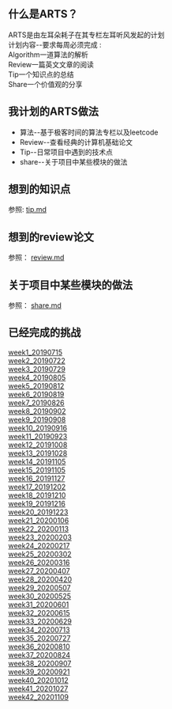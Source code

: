 ## 什么是ARTS？ 

ARTS是由左耳朵耗子在其专栏左耳听风发起的计划   
计划内容--要求每周必须完成 :  
Algorithm一道算法的解析  
Review一篇英文文章的阅读  
Tip一个知识点的总结  
Share一个价值观的分享

## 我计划的ARTS做法

* 算法--基于极客时间的算法专栏以及leetcode
* Review--查看经典的计算机基础论文
* Tip--日常项目中遇到的技术点
* share--关于项目中某些模块的做法

## 想到的知识点

参照: [tip.md](/tip.md)


## 想到的review论文

参照： [review.md](/review.md)


## 关于项目中某些模块的做法

参照： [share.md](/share.md)

## 已经完成的挑战

[week1_20190715](/toZhihu/arts_week1_20190715.md)  
[week2_20190722](/toZhihu/arts_week2_20190722.md)  
[week3_20190729](/toZhihu/arts_week3_20190729.md)  
[week4_20190805](/toZhihu/arts_week4_20190805.md)  
[week5_20190812](/toZhihu/arts_week5_20190812.md)   
[week6_20190819](/toZhihu/arts_week6_20190819.md)  
[week7_20190826](/toZhihu/arts_week7_20190826.md)   
[week8_20190902](/toZhihu/arts_week8_20190902.md)  
[week9_20190908](/toZhihu/arts_week9_20190908.md)  
[week10_20190916](/toZhihu/arts_week10_20190916.md)  
[week11_20190923](/toZhihu/arts_week11_20190923.md)  
[week12_20191008](/toZhihu/arts_week12_20191008.md)  
[week13_20191028](/toZhihu/arts_week13_20191028.md)  
[week14_20191105](/toZhihu/arts_week14_20191105.md)  
[week15_20191105](/toZhihu/arts_week15_20191119.md)  
[week16_20191127](/toZhihu/arts_week16_20191127.md)  
[week17_20191202](/toZhihu/arts_week17_20191202.md)   
[week18_20191210](/toZhihu/arts_week18_20191210.md)  
[week19_20191216](/toZhihu/arts_week19_20191216.md)  
[week20_20191223](/toZhihu/arts_week20_20191223.md)  
[week21_20200106](/toZhihu/arts_week21_20200106.md)   
[week22_20200113](/toZhihu/arts_week22_20200113.md)  
[week23_20200203](/toZhihu/arts_week23_20200203.md)   
[week24_20200217](/toZhihu/arts_week24_20200217.md)  
[week25_20200302](/toZhihu/arts_week25_20200302.md)  
[week26_20200316](/toZhihu/arts_week26_20200316.md)  
[week27_20200407](/toZhihu/arts_week27_20200407.md)  
[week28_20200420](/toZhihu/arts_week28_20200420.md)  
[week29_20200507](/toZhihu/arts_week29_20200507.md)  
[week30_20200525](/toZhihu/arts_week30_20200525.md)  
[week31_20200601](/toZhihu/arts_week31_20200601.md)   
[week32_20200615](/toZhihu/arts_week32_20200615.md)   
[week33_20200629](/toZhihu/arts_week33_20200629.md)   
[week34_20200713](/toZhihu/arts_week34_20200713.md)   
[week35_20200727](/toZhihu/arts_week35_20200727.md)   
[week36_20200810](/toZhihu/arts_week36_20200810.md)   
[week37_20200824](/toZhihu/arts_week37_20200824.md)   
[week38_20200907](/toZhihu/arts_week38_20200907.md)   
[week39_20200921](/toZhihu/arts_week39_20200921.md)   
[week40_20201012](/toZhihu/arts_week40_20201012.md)   
[week41_20201027](/toZhihu/arts_week41_20201027.md)   
[week42_20201109](/toZhihu/arts_week42_20201109.md)   
